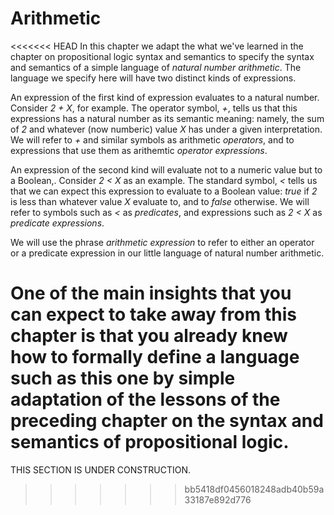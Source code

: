 # Arithmetic

<<<<<<< HEAD
In this chapter we adapt the what we've learned in the
chapter on propositional logic syntax and semantics to
specify the syntax and semantics of a simple language of
*natural number arithmetic*. The language we specify here
will have two distinct kinds of expressions.

An expression of the first kind of expression evaluates
to a natural number. Consider *2 + X*, for example. The
operator symbol, *+*, tells us that this expressions has
a natural number as its semantic meaning: namely, the sum
of *2* and whatever (now numberic) value *X* has under a
given interpretation. We will refer to *+* and similar
symbols as arithmetic *operators*, and to expressions
that use them as arithemtic *operator expressions*.

An expression of the second kind will evaluate not to a
numeric value but to a Boolean,. Consider *2 < X* as an
example. The standard symbol, *<* tells us that we can
expect this expression to evaluate to a Boolean value:
*true* if *2* is less than whatever value *X* evaluate
to, and to *false* otherwise. We will refer to symbols
such as *<* as *predicates*, and expressions such as
*2 < X* as *predicate expressions*.

We will use the phrase *arithmetic expression* to refer
to either an operator or a predicate expression in our
little language of natural number arithmetic.

One of the main insights that you can expect to take
away from this chapter is that you already knew how to
formally define a language such as this one by simple
adaptation of the lessons of the preceding chapter on
the syntax and semantics of propositional logic.
=======
THIS SECTION IS UNDER CONSTRUCTION.
>>>>>>> bb5418df0456018248adb40b59a33187e892d776
